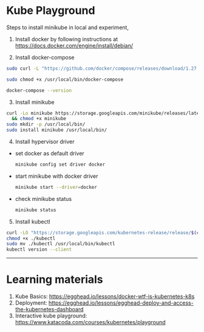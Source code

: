 Kube Playground
===================

Steps to install minikube in local and experiment,

1. Install docker by following instructions at https://docs.docker.com/engine/install/debian/

2. Install docker-compose

```bash
sudo curl -L "https://github.com/docker/compose/releases/download/1.27.3/docker-compose-$(uname -s)-$(uname -m)" -o /usr/local/bin/docker-compose

sudo chmod +x /usr/local/bin/docker-compose

docker-compose --version
```

3. Install minikube

```bash
curl -Lo minikube https://storage.googleapis.com/minikube/releases/latest/minikube-linux-amd64 \
  && chmod +x minikube
sudo mkdir -p /usr/local/bin/
sudo install minikube /usr/local/bin/
```

4. Install hypervisor driver
- set docker as default driver
  ```bash
  minikube config set driver docker
  ```

- start minikube with docker driver
  ```bash
  minikube start --driver=docker
  ````

- check minikube status
  ```bash
  minikube status
  ```

5. Install kubectl

```bash
curl -LO "https://storage.googleapis.com/kubernetes-release/release/$(curl -s https://storage.googleapis.com/kubernetes-release/release/stable.txt)/bin/linux/amd64/kubectl"
chmod +x ./kubectl
sudo mv ./kubectl /usr/local/bin/kubectl
kubectl version --client
```

----------------------------------------------

Learning materials
=========================

1. Kube Basics: https://egghead.io/lessons/docker-wtf-is-kubernetes-k8s
2. Deployment: https://egghead.io/lessons/egghead-deploy-and-access-the-kubernetes-dashboard
3. Interactive kube playground: https://www.katacoda.com/courses/kubernetes/playground
